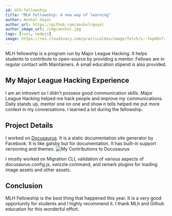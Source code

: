 ```yaml
---
id: mlh-fellowship
title: "MLH Fellowship: A new way of learning"
author: Anshul Goyal
author_url: https://github.com/anshulrgoyal
author_image_url: /img/anshul.jpg
tags: [rust, nodejs]
image: https://res.cloudinary.com/practicaldev/image/fetch/s--fopUDn7---/c_imagga_scale,f_auto,fl_progressive,h_420,q_auto,w_1000/https://dev-to-uploads.s3.amazonaws.com/i/lg6rmqezjzk6iv8sm4lj.jpg
---
```


MLH fellowship is a program run by Major League Hacking. It helps students to contribute to open-source by providing a mentor. Fellows are in regular contact with Maintainers. A small education stipend is also provided.
<!--truncate-->
## My Major League Hacking Experience
I am an introvert so I didn't possess good communication skills. Major League Hacking helped me hack people and improve my communications. Daily stands up, mentor one on one and show n tells helped me put more context in my conversations. I learned a lot during the fellowship.

## Project Details
I worked on [Docusaurus](https://v2.docusaurus.io/). It is a static documentation site generator by Facebook. It is like gatsby but for documentation. It has built-in support versioning and themes.
![My Contributions to Docusaurus](https://dev-to-uploads.s3.amazonaws.com/i/vm319dkpwamwb8m1wana.png)

I mostly worked on Migration CLI, validation of various aspects of docusaurus.config.js, swizzle command, and remark plugins for loading image assets and other assets.

## Conclusion
MLH Fellowship is the best thing that happened this year. It is a very good opportunity for students and I highly recommend it. I thank MLh and Github education for this wonderful effort.